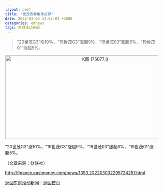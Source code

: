 ```yaml
---
layout: post
title: "世茂债券集体反弹"
date: 2022-03-03 14:05:04 +0800
categories: emnews
tags: 东财滚动新闻
---
```

> “20世茂G3”涨10%，“19世茂G3”涨超9%，“19世茂03”涨超6%，“19世茂01”涨超5%。

<!-- EM_StockImg_Start --><p style="text-align:center;"><a href="http://quote.eastmoney.com/unify/r/1.175077" data-code="175077|1|1" data-code2="175077|1|4|" class="EmImageRemark" target="_blank"><img src="https://webquoteklinepic.eastmoney.com/GetPic.aspx?nid=1.175077&imageType=k&token=28dfeb41d35cc81d84b4664d7c23c49f&at=1" alt="K图 175077_0" data-code="K 175077|1|1" data-code2="K 175077|1|4|" style="border:#d1d1d1 1px solid;" width="578" height="276" border="0" /></a></p><!-- EM_StockImg_End --><p> “20世茂G3”涨10%，“19世茂G3”涨超9%，“19世茂03”涨超6%，“19世茂01”涨超5%。</p><p class="em_media">（文章来源：财联社）</p>

<http://finance.eastmoney.com/news/1353,202203032295724257.html>

[返回东财滚动新闻](//finews.withounder.com/emnews/)｜[返回首页](//finews.withounder.com/)